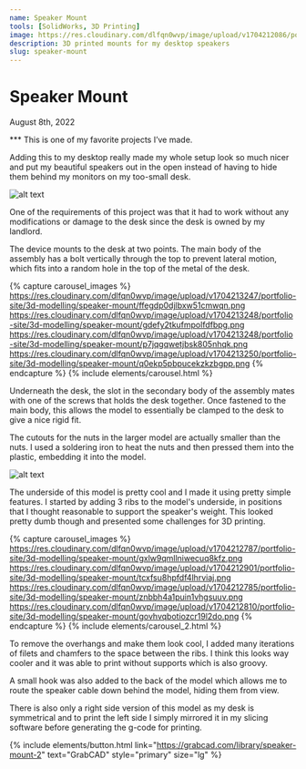 ```yaml
---
name: Speaker Mount
tools: [SolidWorks, 3D Printing]
image: https://res.cloudinary.com/dlfqn0wvp/image/upload/v1704212086/portfolio-site/3d-modelling/speaker-mount/xzl3y0bm1vcwanz8bwoz.jpg
description: 3D printed mounts for my desktop speakers
slug: speaker-mount
---
```


# Speaker Mount
<p class="post-metadata text-muted">
  August 8th, 2022
</p>
***
This is one of my favorite projects I’ve made. 

Adding this to my desktop really made my whole setup look so much nicer and put my beautiful speakers out in the open instead of having to hide them behind my monitors on my too-small desk.

![alt text](https://res.cloudinary.com/dlfqn0wvp/image/upload/v1704212086/portfolio-site/3d-modelling/speaker-mount/xzl3y0bm1vcwanz8bwoz.jpg "Speaker mount setup")

One of the requirements of this project was that it had to work without any modifications or damage to the desk since the desk is owned by my landlord.

The device mounts to the desk at two points. The main body of the assembly has a bolt vertically through the top to prevent lateral motion, which fits into a random hole in the top of the metal of the desk.

{% capture carousel_images %}
https://res.cloudinary.com/dlfqn0wvp/image/upload/v1704213247/portfolio-site/3d-modelling/speaker-mount/ffegdp0djlbxw51cmwqn.png
https://res.cloudinary.com/dlfqn0wvp/image/upload/v1704213248/portfolio-site/3d-modelling/speaker-mount/gdefy2tkufmpolfdfbpg.png
https://res.cloudinary.com/dlfqn0wvp/image/upload/v1704213248/portfolio-site/3d-modelling/speaker-mount/p7jqgqwetjbsk805nhqk.png
https://res.cloudinary.com/dlfqn0wvp/image/upload/v1704213250/portfolio-site/3d-modelling/speaker-mount/q0ekp5pbpucekzkzbgpp.png
{% endcapture %}
{% include elements/carousel.html %}

Underneath the desk, the slot in the secondary body of the assembly mates with one of the screws that holds the desk together. Once fastened to the main body, this allows the model to essentially be clamped to the desk to give a nice rigid fit.

The cutouts for the nuts in the larger model are actually smaller than the nuts. I used a soldering iron to heat the nuts and then pressed them into the plastic, embedding it into the model.

![alt text](https://res.cloudinary.com/dlfqn0wvp/image/upload/v1704213296/portfolio-site/3d-modelling/speaker-mount/imfocgrsgn6vdyyz3wsy.gif "Speaker mount setup")

The underside of this model is pretty cool and I made it using pretty simple features. I started by adding 3 ribs to the model's underside, in positions that I thought reasonable to support the speaker's weight.  This looked pretty dumb though and presented some challenges for 3D printing.

{% capture carousel_images %}
https://res.cloudinary.com/dlfqn0wvp/image/upload/v1704212787/portfolio-site/3d-modelling/speaker-mount/gxlw9qmllniwecuq8kfz.png
https://res.cloudinary.com/dlfqn0wvp/image/upload/v1704212901/portfolio-site/3d-modelling/speaker-mount/tcxfsu8hpfdf4lhrviaj.png
https://res.cloudinary.com/dlfqn0wvp/image/upload/v1704212785/portfolio-site/3d-modelling/speaker-mount/znbbh4a1puin1vhgsuuv.png
https://res.cloudinary.com/dlfqn0wvp/image/upload/v1704212810/portfolio-site/3d-modelling/speaker-mount/govhvqbotiozcr19l2do.png
{% endcapture %}
{% include elements/carousel_2.html %}

To remove the overhangs and make them look cool, I added many iterations of filets and chamfers to the space between the ribs. I think this looks way cooler and it was able to print without supports which is also groovy.

A small hook was also added to the back of the model which allows me to route the speaker cable down behind the model, hiding them from view.

There is also only a right side version of this model as my desk is symmetrical and to print the left side I simply mirrored it in my slicing software before generating the g-code for printing.

{% include elements/button.html link="https://grabcad.com/library/speaker-mount-2" text="GrabCAD" style="primary" size="lg" %}
